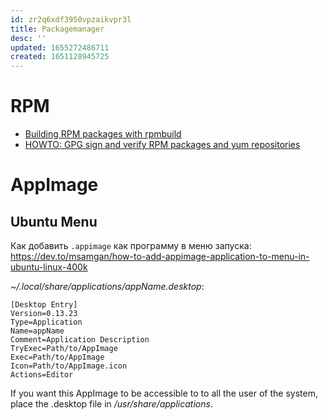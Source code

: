 ```yaml
---
id: zr2q6xdf3950vpzaikvpr3l
title: Packagemanager
desc: ''
updated: 1655272486711
created: 1651128945725
---
```


# RPM

* [Building RPM packages with rpmbuild](https://blog.packagecloud.io/building-rpm-packages-with-rpmbuild/)
* [HOWTO: GPG sign and verify RPM packages and yum repositories](https://blog.packagecloud.io/how-to-gpg-sign-and-verify-rpm-packages-and-yum-repositories/)

# AppImage

## Ubuntu Menu

Как добавить `.appimage` как программу в меню запуска: https://dev.to/msamgan/how-to-add-appimage-application-to-menu-in-ubuntu-linux-400k

_~/.local/share/applications/appName.desktop_:

```
[Desktop Entry]
Version=0.13.23
Type=Application
Name=appName
Comment=Application Description
TryExec=Path/to/AppImage
Exec=Path/to/AppImage
Icon=Path/to/AppImage.icon
Actions=Editor
```

If you want this AppImage to be accessible to to all the user of the system, place the .desktop file in _/usr/share/applications_.
